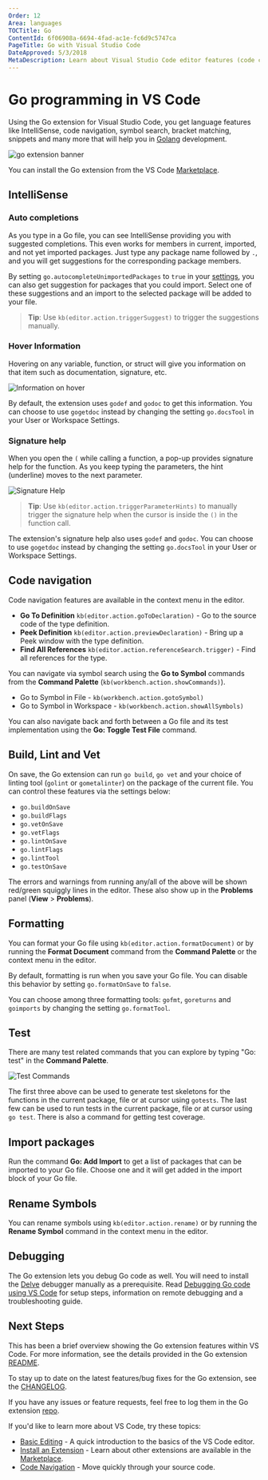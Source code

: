 ```yaml
---
Order: 12
Area: languages
TOCTitle: Go
ContentId: 6f06908a-6694-4fad-ac1e-fc6d9c5747ca
PageTitle: Go with Visual Studio Code
DateApproved: 5/3/2018
MetaDescription: Learn about Visual Studio Code editor features (code completion, debugging, snippets, linting) for Go.
---
```

# Go programming in VS Code

Using the Go extension for Visual Studio Code, you get language features like IntelliSense, code navigation, symbol search, bracket matching, snippets and many more that will help you in [Golang](https://golang.org/) development.

![go extension banner](images/go/go-extension.png)

You can install the Go extension from the VS Code [Marketplace](https://marketplace.visualstudio.com/items?itemName=ms-vscode.Go).

## IntelliSense

### Auto completions

As you type in a Go file, you can see IntelliSense providing you with suggested completions. This even works for members in current, imported, and not yet imported packages. Just type any package name followed by `.`, and you will get suggestions for the corresponding package members.

By setting `go.autocompleteUnimportedPackages` to `true` in your [settings](/docs/getstarted/settings.md), you can also get suggestion for packages that you could import. Select one of these suggestions and an import to the selected package will be added to your file.

>**Tip**: Use `kb(editor.action.triggerSuggest)` to trigger the suggestions manually.

### Hover Information

Hovering on any variable, function, or struct will give you information on that item such as documentation, signature, etc.

![Information on hover](images/go/hover.png)

By default, the extension uses `godef` and `godoc` to get this information. You can choose to use `gogetdoc` instead by changing the setting `go.docsTool` in your User or Workspace Settings.

### Signature help

When you open the `(` while calling a function, a pop-up provides signature help for the function. As you keep typing the parameters, the hint (underline) moves to the next parameter.

![Signature Help](images/go/signaturehelp.png)

>**Tip**: Use `kb(editor.action.triggerParameterHints)` to manually trigger the signature help when the cursor is inside the `()` in the function call.

The extension's signature help also uses `godef` and `godoc`. You can choose to use `gogetdoc` instead by changing the setting `go.docsTool` in your User or Workspace Settings.

## Code navigation

Code navigation features are available in the context menu in the editor.

- **Go To Definition** `kb(editor.action.goToDeclaration)` - Go to the source code of the type definition.
- **Peek Definition** `kb(editor.action.previewDeclaration)` - Bring up a Peek window with the type definition.
- **Find All References** `kb(editor.action.referenceSearch.trigger)` - Find all references for the type.

You can navigate via symbol search using the **Go to Symbol** commands from the **Command Palette** (`kb(workbench.action.showCommands)`).

- Go to Symbol in File - `kb(workbench.action.gotoSymbol)`
- Go to Symbol in Workspace - `kb(workbench.action.showAllSymbols)`

You can also navigate back and forth between a Go file and its test implementation using the **Go: Toggle Test File** command.

## Build, Lint and Vet

On save, the Go extension can run `go build`, `go vet` and your choice of linting tool (`golint` or `gometalinter`) on the package of the current file. You can control these features via the settings below:

- `go.buildOnSave`
- `go.buildFlags`
- `go.vetOnSave`
- `go.vetFlags`
- `go.lintOnSave`
- `go.lintFlags`
- `go.lintTool`
- `go.testOnSave`

The errors and warnings from running any/all of the above will be shown red/green squiggly lines in the editor. These also show up in the **Problems** panel  (**View** > **Problems**).

## Formatting

You can format your Go file using `kb(editor.action.formatDocument)` or by running the **Format Document** command from the **Command Palette** or the context menu in the editor.

By default, formatting is run when you save your Go file. You can disable this behavior by setting `go.formatOnSave` to `false`.

You can choose among three formatting tools: `gofmt`, `goreturns` and `goimports` by changing the setting `go.formatTool`.

## Test

There are many test related commands that you can explore by typing "Go: test" in the **Command Palette**.

![Test Commands](images/go/testcommands.png)

The first three above can be used to generate test skeletons for the functions in the current package, file or at cursor using `gotests`. The last few can be used to run tests in the current package, file or at cursor using `go test`. There is also a command for getting test coverage.

## Import packages

Run the command **Go: Add Import** to get a list of packages that can be imported to your Go file. Choose one and it will get added in the import block of your Go file.

## Rename Symbols

You can rename symbols using `kb(editor.action.rename)` or by running the **Rename Symbol** command in the context menu in the editor.

## Debugging

The Go extension lets you debug Go code as well. You will need to install the [Delve](https://github.com/derekparker/delve) debugger manually as a prerequisite. Read [Debugging Go code using VS Code](https://github.com/Microsoft/vscode-go/wiki/Debugging-Go-code-using-VS-Code) for setup steps, information on remote debugging and a troubleshooting guide.

## Next Steps

This has been a brief overview showing the Go extension features within VS Code. For more information, see the details provided in the Go extension [README](https://marketplace.visualstudio.com/items?itemName=ms-vscode.Go).

To stay up to date on the latest features/bug fixes for the Go extension, see the [CHANGELOG](https://github.com/Microsoft/vscode-go/blob/master/CHANGELOG.md).

If you have any issues or feature requests, feel free to log them in the Go extension [repo](https://github.com/Microsoft/vscode-go/issues).

If you'd like to learn more about VS Code, try these topics:

* [Basic Editing](/docs/editor/codebasics.md) - A quick introduction to the basics of the VS Code editor.
* [Install an Extension](/docs/editor/extension-gallery.md) - Learn about other extensions are available in the [Marketplace](https://marketplace.visualstudio.com/vscode).
* [Code Navigation](/docs/editor/editingevolved.md) - Move quickly through your source code.

